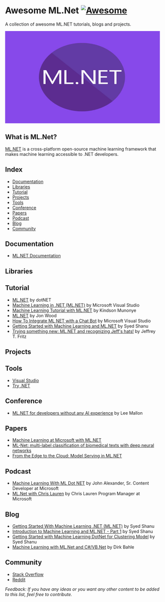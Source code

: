 # Awesome ML.Net [![Awesome](https://awesome.re/badge-flat.svg)](https://awesome.re)

A collection of awesome ML.NET tutorials, blogs and projects.

<p align="center">
  <img width="600" height="300" src="/photos/MLdotNET.jpg">
</p>

## What is ML.Net?
[ML.NET](https://dotnet.microsoft.com/apps/machinelearning-ai/ml-dotnet) is a cross-platform open-source machine learning framework that makes machine learning accessible to .NET developers.


## Index

* [Documentation](#documentation)
* [Libraries](#libraries)
* [Tutorial](#tutorial)
* [Projects](#projects)
* [Tools](#tools)
* [Conference](#conference)
* [Papers](#papers)
* [Podcast](#podcast)
* [Blog](#blog)
* [Community](#community)


## Documentation

* [ML.NET Documentation](https://docs.microsoft.com/en-us/dotnet/machine-learning/)

## Libraries


## Tutorial

* [ML.NET](https://www.youtube.com/playlist?list=PLdo4fOcmZ0oUDTvk5XMNues09FnuB_D0u) by dotNET
* [Machine Learning in .NET (ML.NET)](https://youtu.be/zXn10vy8F6E) by Microsoft Visual Studio
* [Machine Learning Tutorial with ML.NET](https://www.youtube.com/playlist?list=PL9l1zUfnZkZntFn0NKtHiK9oI_iPrl7e1) by Kindson Munonye
* [ML.NET](https://www.youtube.com/playlist?list=PLl_upHIj19Zy3o09oICOutbNfXj332czx) by Jon Wood
* [How To Integrate ML NET with a Chat Bot](https://youtu.be/0T7P3VAh0GQ) by Microsoft Visual Studio
* [Getting Started with Machine Learning and ML.NET](https://youtu.be/JNiz6IQrm-U) by Syed Shanu
* [Trying something new: ML.NET and recognizing Jeff's hats!](https://youtu.be/AhdFwdZHi3M) by Jeffrey T. Fritz


## Projects


## Tools

* [Visual Studio](https://visualstudio.microsoft.com)
* [Try .NET](https://github.com/dotnet/try) 

## Conference

* [ML.NET for developers without any AI experience](https://youtu.be/zy7Y9CHji2k) by Lee Mallon



## Papers

* [Machine Learning at Microsoft with ML.NET](https://dl.acm.org/doi/10.1145/3292500.3330667)
* [ML-Net: multi-label classification of biomedical texts with deep neural networks](https://academic.oup.com/jamia/article/26/11/1279/5522430)
* [From the Edge to the Cloud: Model Serving in ML.NET](https://spl.snu.ac.kr/wp-content/uploads/2012/07/p46.pdf)


## Podcast

* [Machine Learning With ML Dot NET](https://soundcloud.com/esc-podcast/machine-learning-with-ml-dot-net) by John Alexander,  Sr. Content Developer at Microsoft
* [ML.Net with Chris Lauren](https://msdevshow.com/2018/11/ml-net-with-chris-lauren) by Chris Lauren Program Manager at Microsoft


## Blog

* [Getting Started With Machine Learning .NET (ML.NET)](https://www.c-sharpcorner.com/article/getting-started-with-machine-learning-dotnet-ml-net/) by Syed Shanu
* [Introduction to Machine Learning and ML.NET - Part 1](https://www.codeproject.com/Articles/5245488/Introduction-to-Machine-Learning-and-ML-NET-Part-1) by Syed Shanu
* [Getting Started with Machine Learning DotNet for Clustering Model](https://www.codeproject.com/Articles/1265359/Getting-Started-with-Machine-Learning-DotNet-for-C) by Syed Shanu
* [Machine Learning with ML.Net and C#/VB.Net](https://www.codeproject.com/Articles/1249611/Machine-Learning-with-ML-Net-and-Csharp-VB-Net) by Dirk Bahle


## Community 

* [Stack Overflow](https://stackoverflow.com/questions/tagged/ml.net)
* [Reddit](https://www.reddit.com/r/MlDotNet/)





*Feedback: If you have any ideas or you want any other content to be added to this list, feel free to contribute.*
